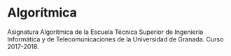 # Algorítmica
Asignatura Algorítmica de la Escuela Técnica Superior de Ingeniería Informática y de Telecomunicaciones de la Universidad de Granada. Curso 2017-2018.
 

